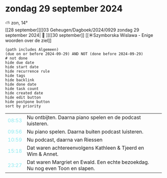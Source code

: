 # zondag 29 september 2024

⛅ zon, 14°<br>[[28 september]][[03 Geheugen/Dagboek/2024/0929 zondag 29 september 2024| 📓 ]][[30 september]]
[[☀️Szymborska Wislawa - Enige woorden over de ziel]]
```tasks
(path includes Algemeen)
(due on or before 2024-09-29) AND NOT (done before 2024-09-29)
# not done
hide due date
hide start date
hide recurrence rule
hide tags
hide backlink
hide done date
hide task count
hide created date
hide edit button
hide postpone button 
sort by priority 
```

|                           |                                                            |     |
| ------------------------- | ---------------------------------------------------------- | --- |
| <font color=#8be9f0>08:53 | Nu ontbijten. Daarna piano spelen en de podcast luisteren. |     |
| <font color=#8be9f0>09:56 | Nu piano spelen. Daarna buiten podcast luisteren.          |     |
| <font color=#8be9f0>10:59 |  Nu podcast, daarna van Riessen  |
| <font color=#8be9f0>15:18 |  Dat waren achtereenvolgens Kathleen & Tjeerd en Wim & Annet. |
| <font color=#8be9f0>23:27 |  Dat waren Margriet en Ewald. Een echte bezoekdag.  Nu nog even Toon en slapen. |